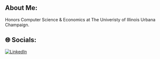 ## About Me:
Honors Computer Science & Economics at The Univeristy of Illinois Urbana Champaign.


## 🌐 Socials:
[![LinkedIn](https://img.shields.io/badge/LinkedIn-%230077B5.svg?logo=linkedin&logoColor=white)](https://linkedin.com/in/micah-aldrich)

<!-- Proudly created with GPRM ( https://gprm.itsvg.in ) -->
